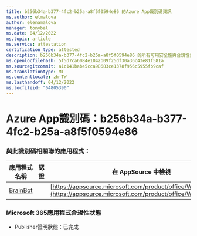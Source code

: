 ```yaml
---
title: b256b34a-b377-4fc2-b25a-a8f5f0594e86 的Azure App識別碼資訊
ms.author: elmalova
author: elenamalova
manager: tonybal
ms.date: 04/12/2022
ms.topic: article
ms.service: attestation
certification_type: attested
description: b256b34a-b377-4fc2-b25a-a8f5f0594e86 的所有可用安全性與合規性資訊。
ms.openlocfilehash: 5f5d7ca6084e1042b09f25df30a36c43e81f581a
ms.sourcegitcommit: a1c141babe5cca98683ce1378f956c5955fb9caf
ms.translationtype: MT
ms.contentlocale: zh-TW
ms.lasthandoff: 04/12/2022
ms.locfileid: "64805390"
---
```

# <a name="azure-app-id-b256b34a-b377-4fc2-b25a-a8f5f0594e86"></a>Azure App識別碼：b256b34a-b377-4fc2-b25a-a8f5f0594e86


### <a name="apps-associated-with-this-id"></a>與此識別碼相關聯的應用程式：
| **應用程式名稱** | **認證** | **在 AppSource 中檢視** |
|--------------|---------------|-----------------------|
| [BrainBot](../forward/WA104381981.md) |  | [https://appsource.microsoft.com/product/office/WA104381981](https://appsource.microsoft.com/product/office/WA104381981) |

### <a name="microsoft-365-app-compliance-status"></a>Microsoft 365應用程式合規性狀態
- Publisher證明狀態：已完成
